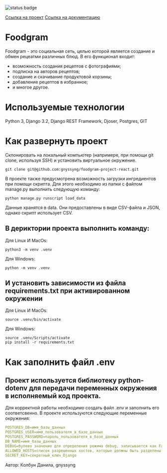 ![status badge](https://github.com/gnyssyng/foodgram-project-react/actions/workflows/main.yml/badge.svg)

[Ссылка на проект](https://foodie.myvnc.com/)
[Ссылка на документацию](https://foodie.myvnc.com/api/docs)
#  Foodgram
Foodgram - это социальная сеть, целью которой является создание и обмен рецеатми различных блюд.
В его функционал входит:
- возможность создания рецептов с фотографиями;
- подписка на авторов рецептов;
- создание и скачивание продуктовой корзины;
- добавление рецептов в избранное;
- и многое другое.

# Используемые технологии
Python 3, Django 3.2, Django REST Framework, Djoser, Postgres, GIT

# Как развернуть проект

Склонировать на локальный компьютер (напримере, при помощи git clone, используя SSH) и установить виртуальное окружение.
```
git clone git@github.com:gnyssyng/foodgram-project-react.git
```

В проекте также предусмотрена возможность загрузки ингредиентов при помощи скрипта.
Для этого необходимо из папки с файлом manage.py выполнить следующую команду:
```
python manage.py runscript load_data
```
Данные хранятся в data. Они предоставлены в виде CSV-файла и JSON, однако скрипт использует CSV.

## В дериктории проекта выполнить команду:
Для Linux И MacOs:

```
python3 -m venv .venv
```

Для Windows:

```
python -m venv .venv
```

## И установить зависимости из файла requirements.txt при активированном окружении
Для Linux И MacOs:

```
source .venv/bin/activate
```

Для Windows:

```
source .venv/Scripts/activate
pip install -r requirements.txt
```

# Как заполнить файл .env
## Проект используется библиотеку python-dotenv для передачи переменных окружения в исполняемый код проекта.
Для корректной работы необходимо создать файл .env и заполнить его соответсвенно. 
В проекте используются следующие переменные окружения:

```yaml
POSTGRES_DB=имя_базы_данных 
POSTGRES_USER=имя_пользователя_в_базе_данных
POSTGRES_PASSWORD=пароль_пользователя_в_базе_данных
DB_NAME=имя_базы_данных
DEBUG=булево значение для определения режима debug, записывается как False или True
ALLOWED_HOSTS=список разрешенных хостов, которые должны быть разделены пробелом.
SECRET_KEY=секретный_ключ_Django
```

Автор: Колбун Данила, gnyssyng
